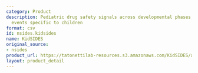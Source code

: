 ```yaml
---
category: Product
description: Pediatric drug safety signals across developmental phases, covering adverse
  events specific to children
format: csv
id: nsides.kidsides
name: KidSIDES
original_source:
- nsides
product_url: https://tatonettilab-resources.s3.amazonaws.com/KidSIDES/ade_nichd.csv.gz
layout: product_detail
---
```

